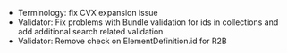 * Terminology: fix CVX expansion issue
* Validator: Fix problems with Bundle validation for ids in collections and add additional search related validation
* Validator: Remove check on ElementDefinition.id for R2B